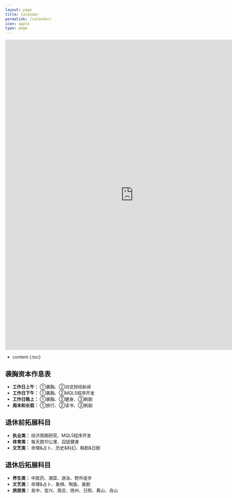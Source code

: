 ```yaml
---
layout: page
title: Calendar
permalink: /calendar/
icon: apple
type: page
---
```


<iframe frameborder="0" width="825" height="1000" scrolling="yes" src="https://rili-d.jin10.com/open.php?fontSize=14px&theme=darkgray"></iframe>

* content
{:toc}


## 袭胸资本作息表
* **工作日上午：**
①袭胸、②浏览财经新闻
* **工作日下午：**
①袭胸、②MQL5程序开发
* **工作日晚上：**
①袭胸、②健身、③刷剧
* **周末和长假：**
①旅行、②读书、③刷剧

## 退休前拓展科目
* **执业类：** 经济周期研究、MQL5程序开发
* **体育类：** 每天跑10公里、囚徒健身
* **文艺类：** 命理&占卜、历史&科幻、韩剧&日剧

## 退休后拓展科目
* **养生类：** 中医药、湘菜、游泳、野外徒步
* **文艺类：** 命理&占卜、象棋、陶笛、美剧
* **旅居类：** 吴中、宜兴、周庄、扬州、日照、黄山、舟山
